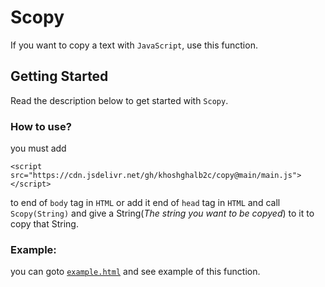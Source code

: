 # Scopy
If you want to copy a text with `JavaScript`, use this function.

## Getting Started
Read the description below to get started with `Scopy`.

### How to use?

you must add 
```
<script src="https://cdn.jsdelivr.net/gh/khoshghalb2c/copy@main/main.js"></script>
```
to end of `body` tag in `HTML` or add it end of `head` tag in `HTML` and call `Scopy(String)` and give a String(*The string you want to be copyed*) to it to copy that String.

### Example:

you can goto [`example.html`](/example.html) and see example of this function.
